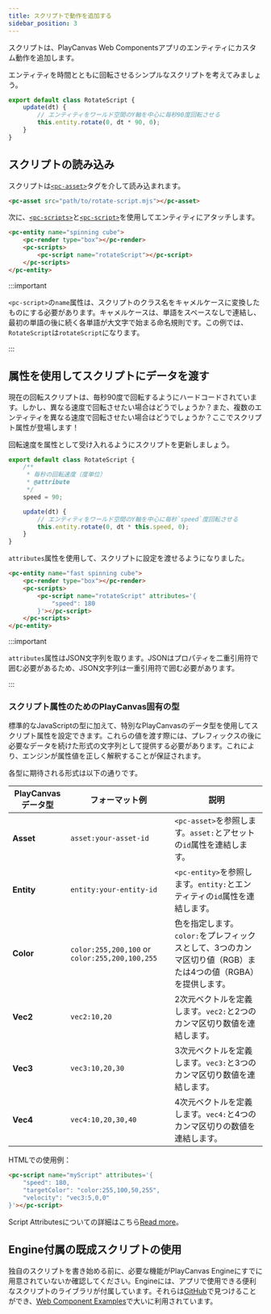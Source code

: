```yaml
---
title: スクリプトで動作を追加する
sidebar_position: 3
---
```


スクリプトは、PlayCanvas Web Componentsアプリのエンティティにカスタム動作を追加します。

エンティティを時間とともに回転させるシンプルなスクリプトを考えてみましょう。

```javascript title="rotate-script.mjs"
export default class RotateScript {
    update(dt) {
        // エンティティをワールド空間のY軸を中心に毎秒90度回転させる
        this.entity.rotate(0, dt * 90, 0);
    }
}
```

## スクリプトの読み込み

スクリプトは[`<pc-asset>`](../tags/pc-asset)タグを介して読み込まれます。

```html
<pc-asset src="path/to/rotate-script.mjs"></pc-asset>
```

次に、[`<pc-scripts>`](../tags/pc-scripts)と[`<pc-script>`](../tags/pc-script)を使用してエンティティにアタッチします。

```html
<pc-entity name="spinning cube">
    <pc-render type="box"></pc-render>
    <pc-scripts>
        <pc-script name="rotateScript"></pc-script>
    </pc-scripts>
</pc-entity>
```

:::important

`<pc-script>`の`name`属性は、スクリプトのクラス名をキャメルケースに変換したものにする必要があります。キャメルケースは、単語をスペースなしで連結し、最初の単語の後に続く各単語が大文字で始まる命名規則です。この例では、`RotateScript`は`rotateScript`になります。

:::

## 属性を使用してスクリプトにデータを渡す

現在の回転スクリプトは、毎秒90度で回転するようにハードコードされています。しかし、異なる速度で回転させたい場合はどうでしょうか？また、複数のエンティティを異なる速度で回転させたい場合はどうでしょうか？ここでスクリプト属性が登場します！

回転速度を属性として受け入れるようにスクリプトを更新しましょう。

```javascript title="rotate-script.mjs" {2-6,10}
export default class RotateScript {
    /**
     * 毎秒の回転速度（度単位）
     * @attribute
     */
    speed = 90;

    update(dt) {
        // エンティティをワールド空間のY軸を中心に毎秒`speed`度回転させる
        this.entity.rotate(0, dt * this.speed, 0);
    }
}
```

`attributes`属性を使用して、スクリプトに設定を渡せるようになりました。

```html {4-6}
<pc-entity name="fast spinning cube">
    <pc-render type="box"></pc-render>
    <pc-scripts>
        <pc-script name="rotateScript" attributes='{
            "speed": 180
        }'></pc-script>
    </pc-scripts>
</pc-entity>
```

:::important

`attributes`属性はJSON文字列を取ります。JSONはプロパティを二重引用符で囲む必要があるため、JSON文字列は一重引用符で囲む必要があります。

:::

### スクリプト属性のためのPlayCanvas固有の型

標準的なJavaScriptの型に加えて、特別なPlayCanvasのデータ型を使用してスクリプト属性を設定できます。これらの値を渡す際には、プレフィックスの後に必要なデータを続けた形式の文字列として提供する必要があります。これにより、エンジンが属性値を正しく解釈することが保証されます。

各型に期待される形式は以下の通りです。

| PlayCanvasデータ型 | フォーマット例                           | 説明 |
| -------------------- | ---------------------------------------- | ----------- |
| **Asset**            | `asset:your-asset-id`                    | `<pc-asset>`を参照します。`asset:`とアセットの`id`属性を連結します。 |
| **Entity**           | `entity:your-entity-id`                  | `<pc-entity>`を参照します。`entity:`とエンティティの`id`属性を連結します。 |
| **Color**            | `color:255,200,100` or `color:255,200,100,255` | 色を指定します。`color:`をプレフィックスとして、3つのカンマ区切り値（RGB）または4つの値（RGBA）を提供します。 |
| **Vec2**             | `vec2:10,20`                             | 2次元ベクトルを定義します。`vec2:`と2つのカンマ区切り数値を連結します。 |
| **Vec3**             | `vec3:10,20,30`                          | 3次元ベクトルを定義します。`vec3:`と3つのカンマ区切り数値を連結します。 |
| **Vec4**             | `vec4:10,20,30,40`                       | 4次元ベクトルを定義します。`vec4:`と4つのカンマ区切りの数値を連結します。 |

HTMLでの使用例：

```html
<pc-script name="myScript" attributes='{
    "speed": 180,
    "targetColor": "color:255,100,50,255",
    "velocity": "vec3:5,0,0"
}'></pc-script>
```

Script Attributesについての詳細はこちら[Read more](/user-manual/scripting/fundamentals/script-attributes)。

## Engine付属の既成スクリプトの使用

独自のスクリプトを書き始める前に、必要な機能がPlayCanvas Engineにすでに用意されていないか確認してください。Engineには、アプリで使用できる便利なスクリプトのライブラリが付属しています。それらは[GitHub](https://github.com/playcanvas/engine/tree/main/scripts/esm)で見つけることができ、[Web Component Examples](https://playcanvas.github.io/web-components/examples/)で大いに利用されています。
